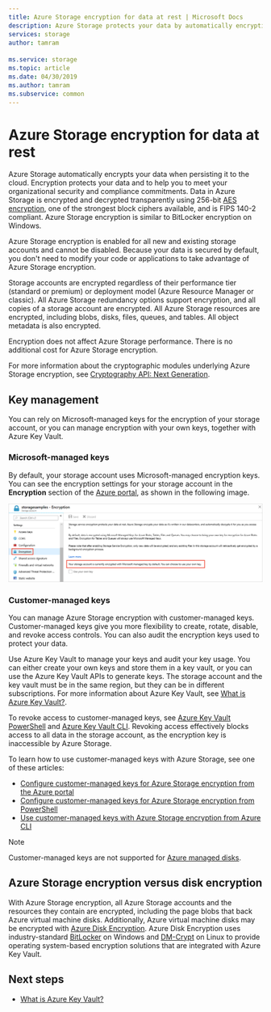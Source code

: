 ```yaml
---
title: Azure Storage encryption for data at rest | Microsoft Docs
description: Azure Storage protects your data by automatically encrypting it before persisting it to the cloud. All data in an Azure Storage is encrypted and decrypted transparently using 256-bit AES encryption and is FIPS 140-2 compliant.
services: storage
author: tamram

ms.service: storage
ms.topic: article
ms.date: 04/30/2019
ms.author: tamram
ms.subservice: common
---
```


# Azure Storage encryption for data at rest

Azure Storage automatically encrypts your data when persisting it to the cloud. Encryption protects your data and to help you to meet your organizational security and compliance commitments. Data in Azure Storage is encrypted and decrypted transparently using 256-bit [AES encryption](https://en.wikipedia.org/wiki/Advanced_Encryption_Standard), one of the strongest block ciphers available, and is FIPS 140-2 compliant. Azure Storage encryption is similar to BitLocker encryption on Windows.

Azure Storage encryption is enabled for all new and existing storage accounts and cannot be disabled. Because your data is secured by default, you don't need to modify your code or applications to take advantage of Azure Storage encryption. 

Storage accounts are encrypted regardless of their performance tier (standard or premium) or deployment model (Azure Resource Manager or classic). All Azure Storage redundancy options support encryption, and all copies of a storage account are encrypted. All Azure Storage resources are encrypted, including blobs, disks, files, queues, and tables. All object metadata is also encrypted.

Encryption does not affect Azure Storage performance. There is no additional cost for Azure Storage encryption.

For more information about the cryptographic modules underlying Azure Storage encryption, see [Cryptography API: Next Generation](https://docs.microsoft.com/windows/desktop/seccng/cng-portal).

## Key management

You can rely on Microsoft-managed keys for the encryption of your storage account, or you can manage encryption with your own keys, together with Azure Key Vault.

### Microsoft-managed keys

By default, your storage account uses Microsoft-managed encryption keys. You can see the encryption settings for your storage account in the **Encryption** section of the [Azure portal](https://portal.azure.com), as shown in the following image.

![View account encrypted with Microsoft-managed keys](media/storage-service-encryption/encryption-microsoft-managed-keys.png)

### Customer-managed keys

You can manage Azure Storage encryption with customer-managed keys. Customer-managed keys give you more flexibility to create, rotate, disable, and revoke access controls. You can also audit the encryption keys used to protect your data. 

Use Azure Key Vault to manage your keys and audit your key usage. You can either create your own keys and store them in a key vault, or you can use the Azure Key Vault APIs to generate keys. The storage account and the key vault must be in the same region, but they can be in different subscriptions. For more information about Azure Key Vault, see [What is Azure Key Vault?](../../key-vault/key-vault-overview.md).

To revoke access to customer-managed keys, see [Azure Key Vault PowerShell](https://docs.microsoft.com/powershell/module/azurerm.keyvault/) and [Azure Key Vault CLI](https://docs.microsoft.com/cli/azure/keyvault). Revoking access effectively blocks access to all data in the storage account, as the encryption key is inaccessible by Azure Storage.

To learn how to use customer-managed keys with Azure Storage, see one of these articles:

- [Configure customer-managed keys for Azure Storage encryption from the Azure portal](storage-encryption-keys-portal.md)
- [Configure customer-managed keys for Azure Storage encryption from PowerShell](storage-encryption-keys-powershell.md)
- [Use customer-managed keys with Azure Storage encryption from Azure CLI](storage-encryption-keys-cli.md)

> [!NOTE]  
> Customer-managed keys are not supported for [Azure managed disks](../../virtual-machines/windows/managed-disks-overview.md).

## Azure Storage encryption versus disk encryption

With Azure Storage encryption, all Azure Storage accounts and the resources they contain are encrypted, including the page blobs that back Azure virtual machine disks. Additionally, Azure virtual machine disks may be encrypted with [Azure Disk Encryption](../../security/azure-security-disk-encryption-overview.md). Azure Disk Encryption uses industry-standard [BitLocker](https://docs.microsoft.com/windows/security/information-protection/bitlocker/bitlocker-overview) on Windows and [DM-Crypt](https://en.wikipedia.org/wiki/Dm-crypt) on Linux to provide operating system-based encryption solutions that are integrated with Azure Key Vault.

## Next steps

- [What is Azure Key Vault?](../../key-vault/key-vault-overview.md)

